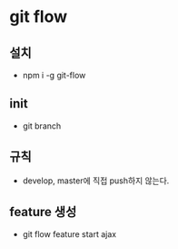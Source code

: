 # git flow

## 설치
  - npm i -g git-flow

## init
  - git branch

## 규칙
  - develop, master에 직접 push하지 않는다.

## feature 생성
  - git flow feature start ajax
